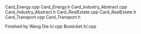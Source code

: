 Card_Energy.cpp
Card_Energy.h
Card_Industry_Abstract.cpp
Card_Industry_Abstract.h
Card_RealEstate.cpp
Card_RealEstate.h
Card_Transport.cpp
Card_Transport.h




Finished by Wang
Die.h/.cpp
Busticket.h/.cpp